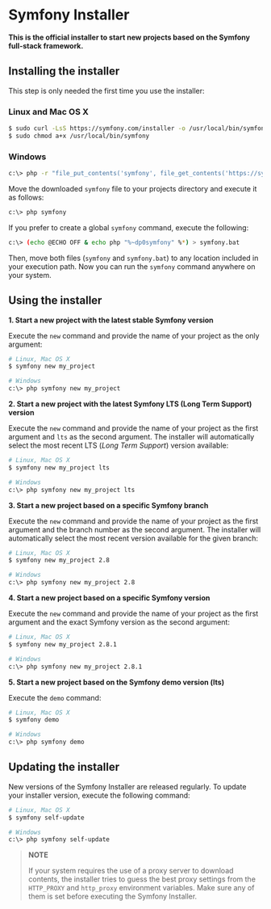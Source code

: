 Symfony Installer
=================

**This is the official installer to start new projects based on the Symfony
full-stack framework.**

Installing the installer
------------------------

This step is only needed the first time you use the installer:

### Linux and Mac OS X

```bash
$ sudo curl -LsS https://symfony.com/installer -o /usr/local/bin/symfony
$ sudo chmod a+x /usr/local/bin/symfony
```

### Windows

```bash
c:\> php -r "file_put_contents('symfony', file_get_contents('https://symfony.com/installer'));"
```

Move the downloaded `symfony` file to your projects directory and execute
it as follows:

```bash
c:\> php symfony
```

If you prefer to create a global `symfony` command, execute the following:

```bash
c:\> (echo @ECHO OFF & echo php "%~dp0symfony" %*) > symfony.bat
```

Then, move both files (`symfony` and `symfony.bat`) to any location included
in your execution path. Now you can run the `symfony` command anywhere on your
system.

Using the installer
-------------------

**1. Start a new project with the latest stable Symfony version**

Execute the `new` command and provide the name of your project as the only
argument:

```bash
# Linux, Mac OS X
$ symfony new my_project

# Windows
c:\> php symfony new my_project
```

**2. Start a new project with the latest Symfony LTS (Long Term Support) version**

Execute the `new` command and provide the name of your project as the first
argument and `lts` as the second argument. The installer will automatically
select the most recent LTS (*Long Term Support*) version available:

```bash
# Linux, Mac OS X
$ symfony new my_project lts

# Windows
c:\> php symfony new my_project lts
```

**3. Start a new project based on a specific Symfony branch**

Execute the `new` command and provide the name of your project as the first
argument and the branch number as the second argument. The installer will
automatically select the most recent version available for the given branch:

```bash
# Linux, Mac OS X
$ symfony new my_project 2.8

# Windows
c:\> php symfony new my_project 2.8
```

**4. Start a new project based on a specific Symfony version**

Execute the `new` command and provide the name of your project as the first
argument and the exact Symfony version as the second argument:

```bash
# Linux, Mac OS X
$ symfony new my_project 2.8.1

# Windows
c:\> php symfony new my_project 2.8.1
```

**5. Start a new project based on the Symfony demo version (lts)**

Execute the `demo` command:

```bash
# Linux, Mac OS X
$ symfony demo

# Windows
c:\> php symfony demo
```

Updating the installer
----------------------

New versions of the Symfony Installer are released regularly. To update your
installer version, execute the following command:

```bash
# Linux, Mac OS X
$ symfony self-update

# Windows
c:\> php symfony self-update
```

> **NOTE**
>
> If your system requires the use of a proxy server to download contents, the
> installer tries to guess the best proxy settings from the `HTTP_PROXY` and
> `http_proxy` environment variables. Make sure any of them is set before
> executing the Symfony Installer.
